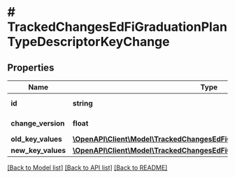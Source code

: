 # # TrackedChangesEdFiGraduationPlanTypeDescriptorKeyChange

## Properties

Name | Type | Description | Notes
------------ | ------------- | ------------- | -------------
**id** | **string** | Resource identifier | [optional]
**change_version** | **float** | Change version | [optional]
**old_key_values** | [**\OpenAPI\Client\Model\TrackedChangesEdFiGraduationPlanTypeDescriptorKey**](TrackedChangesEdFiGraduationPlanTypeDescriptorKey.md) |  | [optional]
**new_key_values** | [**\OpenAPI\Client\Model\TrackedChangesEdFiGraduationPlanTypeDescriptorKey**](TrackedChangesEdFiGraduationPlanTypeDescriptorKey.md) |  | [optional]

[[Back to Model list]](../../README.md#models) [[Back to API list]](../../README.md#endpoints) [[Back to README]](../../README.md)

